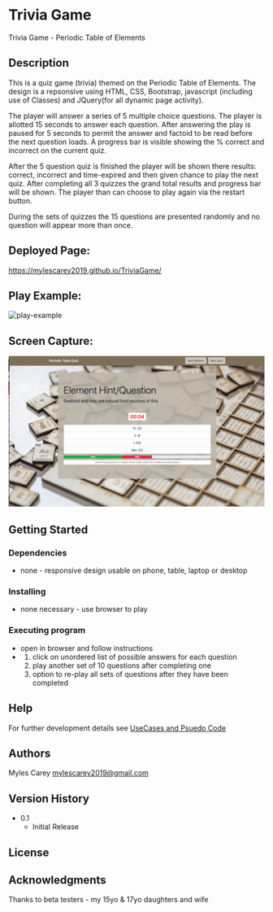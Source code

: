 # Trivia Game

Trivia Game - Periodic Table of Elements

## Description

This is a quiz game (trivia) themed on the Periodic Table of Elements.  The design  is a repsonsive using HTML, CSS, Bootstrap, javascript (including use of Classes) and JQuery(for all dynamic page activity).

The player will answer a series of 5 multiple choice questions.  The player is allotted 15 seconds to answer each question.  After answering the play is paused for 5 seconds to permit the answer and factoid to be read before the next question loads.  A progress bar is visible showing the % correct and incorrect on the current quiz.  

After the 5 question quiz is finished the player will be shown there results:  correct, incorrect and time-expired and then given chance to play the next quiz.  After completing all 3 quizzes the grand total results and progress bar will be shown.  The player than can choose to play again via the restart button.

During the sets of quizzes the 15 questions are presented randomly and no question will appear more than once. 

## Deployed Page:
https://mylescarey2019.github.io/TriviaGame/

## Play Example:

![play-example](./assets/images/play-example.gif)

## Screen Capture:

![Periodic Element Quis](assets/images/wireframe1.png)


## Getting Started

### Dependencies

* none - responsive design usable on phone, table, laptop or desktop

### Installing

* none necessary - use browser to play

### Executing program

* open in browser and follow instructions
*   1. click on unordered list of possible answers for each question
    2. play another set of 10 questions after completing one
    3. option to re-play all sets of questions after they have been completed
    

## Help

For further development details see [UseCases and Psuedo Code](UseCases-PsuedoCode.md)

## Authors

Myles Carey 
mylescarey2019@gmail.com 

## Version History

* 0.1
    * Initial Release

## License


## Acknowledgments

Thanks to beta testers - my 15yo & 17yo daughters and wife 
